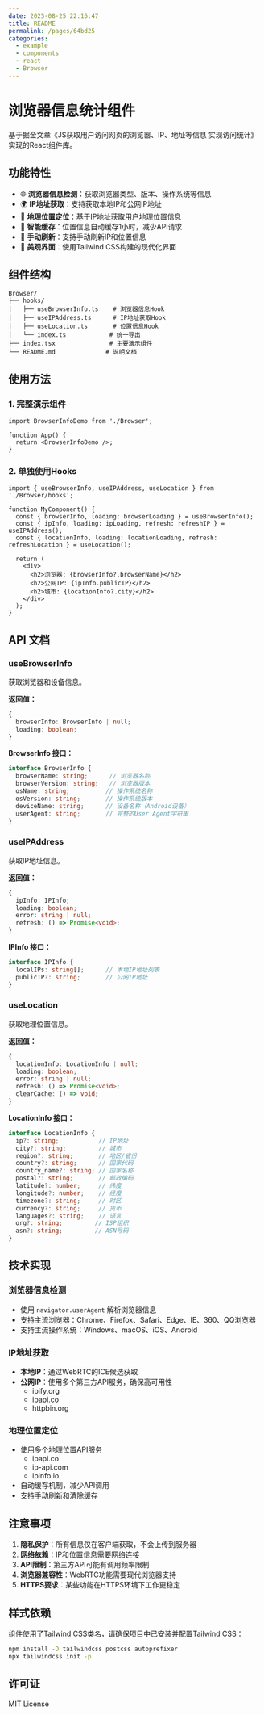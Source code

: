 ```yaml
---
date: 2025-08-25 22:16:47
title: README
permalink: /pages/64bd25
categories:
  - example
  - components
  - react
  - Browser
---
```

# 浏览器信息统计组件

基于掘金文章《JS获取用户访问网页的浏览器、IP、地址等信息 实现访问统计》实现的React组件库。

## 功能特性

- 🌐 **浏览器信息检测**：获取浏览器类型、版本、操作系统等信息
- 🌍 **IP地址获取**：支持获取本地IP和公网IP地址
- 📍 **地理位置定位**：基于IP地址获取用户地理位置信息
- 💾 **智能缓存**：位置信息自动缓存1小时，减少API请求
- 🔄 **手动刷新**：支持手动刷新IP和位置信息
- 🎨 **美观界面**：使用Tailwind CSS构建的现代化界面

## 组件结构

```
Browser/
├── hooks/
│   ├── useBrowserInfo.ts    # 浏览器信息Hook
│   ├── useIPAddress.ts      # IP地址获取Hook
│   ├── useLocation.ts       # 位置信息Hook
│   └── index.ts            # 统一导出
├── index.tsx               # 主要演示组件
└── README.md              # 说明文档
```

## 使用方法

### 1. 完整演示组件

```tsx
import BrowserInfoDemo from './Browser';

function App() {
  return <BrowserInfoDemo />;
}
```

### 2. 单独使用Hooks

```tsx
import { useBrowserInfo, useIPAddress, useLocation } from './Browser/hooks';

function MyComponent() {
  const { browserInfo, loading: browserLoading } = useBrowserInfo();
  const { ipInfo, loading: ipLoading, refresh: refreshIP } = useIPAddress();
  const { locationInfo, loading: locationLoading, refresh: refreshLocation } = useLocation();

  return (
    <div>
      <h2>浏览器: {browserInfo?.browserName}</h2>
      <h2>公网IP: {ipInfo.publicIP}</h2>
      <h2>城市: {locationInfo?.city}</h2>
    </div>
  );
}
```

## API 文档

### useBrowserInfo

获取浏览器和设备信息。

**返回值：**
```typescript
{
  browserInfo: BrowserInfo | null;
  loading: boolean;
}
```

**BrowserInfo 接口：**
```typescript
interface BrowserInfo {
  browserName: string;      // 浏览器名称
  browserVersion: string;   // 浏览器版本
  osName: string;          // 操作系统名称
  osVersion: string;       // 操作系统版本
  deviceName: string;      // 设备名称（Android设备）
  userAgent: string;       // 完整的User Agent字符串
}
```

### useIPAddress

获取IP地址信息。

**返回值：**
```typescript
{
  ipInfo: IPInfo;
  loading: boolean;
  error: string | null;
  refresh: () => Promise<void>;
}
```

**IPInfo 接口：**
```typescript
interface IPInfo {
  localIPs: string[];      // 本地IP地址列表
  publicIP?: string;       // 公网IP地址
}
```

### useLocation

获取地理位置信息。

**返回值：**
```typescript
{
  locationInfo: LocationInfo | null;
  loading: boolean;
  error: string | null;
  refresh: () => Promise<void>;
  clearCache: () => void;
}
```

**LocationInfo 接口：**
```typescript
interface LocationInfo {
  ip?: string;           // IP地址
  city?: string;         // 城市
  region?: string;       // 地区/省份
  country?: string;      // 国家代码
  country_name?: string; // 国家名称
  postal?: string;       // 邮政编码
  latitude?: number;     // 纬度
  longitude?: number;    // 经度
  timezone?: string;     // 时区
  currency?: string;     // 货币
  languages?: string;    // 语言
  org?: string;         // ISP组织
  asn?: string;         // ASN号码
}
```

## 技术实现

### 浏览器信息检测
- 使用 `navigator.userAgent` 解析浏览器信息
- 支持主流浏览器：Chrome、Firefox、Safari、Edge、IE、360、QQ浏览器
- 支持主流操作系统：Windows、macOS、iOS、Android

### IP地址获取
- **本地IP**：通过WebRTC的ICE候选获取
- **公网IP**：使用多个第三方API服务，确保高可用性
  - ipify.org
  - ipapi.co
  - httpbin.org

### 地理位置定位
- 使用多个地理位置API服务
  - ipapi.co
  - ip-api.com
  - ipinfo.io
- 自动缓存机制，减少API调用
- 支持手动刷新和清除缓存

## 注意事项

1. **隐私保护**：所有信息仅在客户端获取，不会上传到服务器
2. **网络依赖**：IP和位置信息需要网络连接
3. **API限制**：第三方API可能有调用频率限制
4. **浏览器兼容性**：WebRTC功能需要现代浏览器支持
5. **HTTPS要求**：某些功能在HTTPS环境下工作更稳定

## 样式依赖

组件使用了Tailwind CSS类名，请确保项目中已安装并配置Tailwind CSS：

```bash
npm install -D tailwindcss postcss autoprefixer
npx tailwindcss init -p
```

## 许可证

MIT License